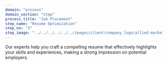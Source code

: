 ```yaml
---
domain: "process"
domain_section: "step"
process_title: "Job Placement"
step_name: "Resume Optimization"
step_no: "3"
step_image: "../../../../../../images/client/company_logo/allied-marketing.png"
---
```


Our experts help you craft a compelling resume that effectively highlights your skills and experiences, making a strong impression on potential employers.
